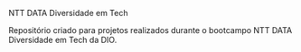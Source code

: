 NTT DATA Diversidade em Tech

Repositório criado para projetos realizados durante o bootcampo NTT DATA Diversidade em Tech da DIO.
